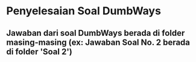 # Penyelesaian Soal DumbWays

## Jawaban dari soal DumbWays berada di folder masing-masing (ex: Jawaban Soal No. 2 berada di folder 'Soal 2')